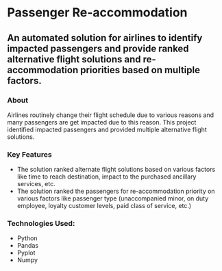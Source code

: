 # Passenger Re-accommodation

## An automated solution for airlines to identify impacted passengers and provide ranked alternative flight solutions and re-accommodation priorities based on multiple factors.

### About
Airlines routinely change their flight schedule due to various reasons and many passengers are get impacted due to this reason. This project identified impacted passengers and provided multiple alternative flight solutions.

### Key Features
* The solution ranked alternate flight solutions based on various factors like time to reach destination, impact to the purchased ancillary services, etc.
* The solution ranked the passengers for re-accommodation priority on various factors like passenger type (unaccompanied minor, on duty employee, loyalty customer levels, paid class of service, etc.)

### Technologies Used:
* Python
* Pandas
* Pyplot
* Numpy



